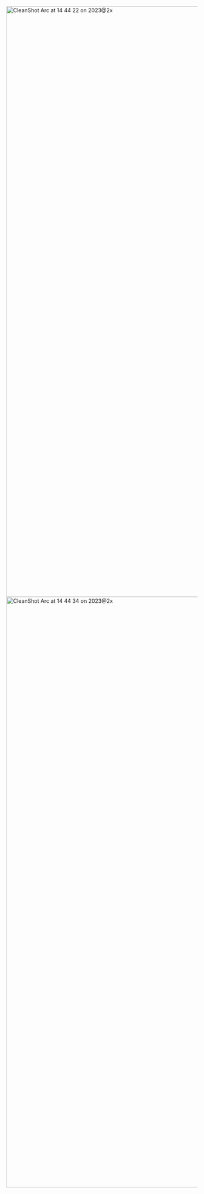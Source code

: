 <img width="1552" alt="CleanShot Arc at 14 44 22 on 2023@2x" src="https://github.com/SenpaiHunters/SpotOn/assets/103985728/5a91e89a-afed-4d9c-9b06-ce91f70e26e0">
<img width="1552" alt="CleanShot Arc at 14 44 34 on 2023@2x" src="https://github.com/SenpaiHunters/SpotOn/assets/103985728/9a59ab2e-c75a-4488-a548-9fa51e6ac370">
